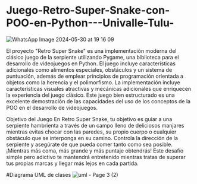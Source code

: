 # Juego-Retro-Super-Snake-con-POO-en-Python---Univalle-Tulu-
![WhatsApp Image 2024-05-30 at 19 16 09](https://github.com/lozadandres/Juego-Retro-Super-Snake-con-POO-en-Python---Univalle-Tulu-/assets/172821184/8c91a017-07e7-4b06-80ed-949593fe2820)

El proyecto "Retro Super Snake" es una implementación moderna del clásico juego de la serpiente utilizando Pygame, una biblioteca para el desarrollo de videojuegos en Python. El juego incluye características adicionales como alimentos especiales, obstáculos y un sistema de puntuación, además de emplear principios de programación orientada a objetos como la herencia y el polimorfismo. La implementación incluye características visuales atractivas y mecánicas adicionales que enriquecen la experiencia del juego clásico. Este juego bien estructurado es una excelente demostración de las capacidades del uso de los conceptos de la POO en el desarrollo de videojuegos.

Objetivo del Juego
En Retro Super Snake, tu objetivo es guiar a una serpiente hambrienta a través de un campo lleno de deliciosos manjares mientras evitas chocar con las paredes, su propio cuerpo o cualquier obstáculo que se interponga en su camino. Controla la dirección de la serpiente y asegúrate de que pueda comer tanto como sea posible. ¡Mientras más coma, más grande y más puntaje obtendrás! Este desafío simple pero adictivo te mantendrá entretenido mientras tratas de superar tus propias marcas y llegar más lejos en cada partida.

#Diagrama UML de clases 
![uml - Page 3 (2)](https://github.com/lozadandres/Juego-Retro-Super-Snake-con-POO-en-Python---Univalle-Tulu-/assets/172821184/da1f5d12-91f7-4943-b117-d5698c333772)

